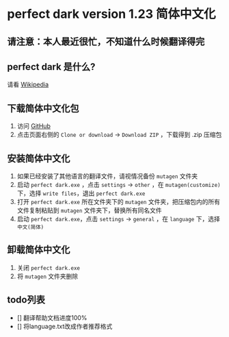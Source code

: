 ﻿# perfect dark version 1.23 简体中文化

## 请注意：本人最近很忙，不知道什么时候翻译得完

## perfect dark 是什么?

请看 [Wikipedia](https://zh.wikipedia.org/zh-cn/Perfect_Dark)

## 下载简体中文化包

1. 访问 [GitHub](https://github.com/muirmok/mutagen)
2. 点击页面右侧的 `Clone or download` -> `Download ZIP` ，下载得到 .zip 压缩包

## 安装简体中文化

1. 如果已经安装了其他语言的翻译文件，请视情况备份 `mutagen` 文件夹
2. 启动 `perfect dark.exe` ，点击 `settings` -> `other` ，在 `mutagen(customize)` 下，选择 `write files`，退出 `perfect dark.exe`
3. 打开 `perfect dark.exe` 所在文件夹下的  `mutagen` 文件夹，把压缩包内的所有文件复制粘贴到 `mutagen` 文件夹下，替换所有同名文件
4. 启动 `perfect dark.exe`，点击 `settings` -> `general` ，在 `language` 下，选择 `中文(简体)`

## 卸载简体中文化

1. 关闭 `perfect dark.exe`
2. 将 `mutagen` 文件夹删除

## todo列表

* [] 翻译帮助文档进度100%
* [] 将language.txt改成作者推荐格式

